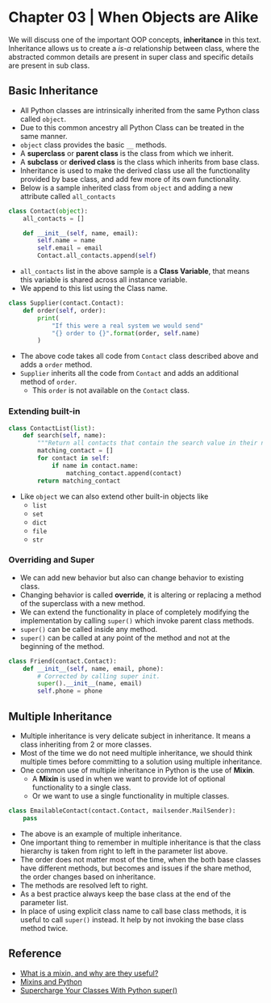 # Chapter 03 | When Objects are Alike #

We will discuss one of the important OOP concepts, **inheritance** in this text. Inheritance allows us to create a *is-a* relationship between class, where the abstracted common details are present in super class and specific details are present in sub class.

## Basic Inheritance ##

* All Python classes are intrinsically inherited from the same Python class called `object`.
* Due to this common ancestry all Python Class can be treated in the same manner.
* `object` class provides the basic `__` methods.
* A **superclass** or **parent class** is the class from which we inherit.
* A **subclass** or **derived class** is the class which inherits from base class.
* Inheritance is used to make the derived class use all the functionality provided by base class, and add few more of its own functionality.
* Below is a sample inherited class from `object` and adding a new attribute called `all_contacts`


```python
class Contact(object):
    all_contacts = []

    def __init__(self, name, email):
        self.name = name
        self.email = email
        Contact.all_contacts.append(self)
```

* `all_contacts` list in the above sample is a **Class Variable**, that means this variable is shared across all instance variable.
* We append to this list using the Class name.

```python
class Supplier(contact.Contact):
    def order(self, order):
        print(
            "If this were a real system we would send"
            "{} order to {}".format(order, self.name)
        )
```

* The above code takes all code from `Contact` class described above and adds a `order` method.
* `Supplier` inherits all the code from `Contact` and adds an additional method of `order`.
    - This `order` is not available on the `Contact` class.

### Extending built-in ###

```python
class ContactList(list):
    def search(self, name):
        """Return all contacts that contain the search value in their name"""
        matching_contact = []
        for contact in self:
            if name in contact.name:
                matching_contact.append(contact)
        return matching_contact
```

* Like `object` we can also extend other built-in objects like
    - `list`
    - `set`
    - `dict`
    - `file`
    - `str`


### Overriding and Super ###

* We can add new behavior but also can change behavior to existing class. 
* Changing behavior is called **override**, it is altering or replacing a method of the superclass with a new method.
* We can extend the functionality in place of completely modifying the implementation by calling `super()` which invoke parent class methods.
* `super()` can be called inside any method.
* `super()` can be called at any point of the method and not at the beginning of the method.

```python
class Friend(contact.Contact):
    def __init__(self, name, email, phone):
        # Corrected by calling super init.
        super().__init__(name, email)
        self.phone = phone
```
## Multiple Inheritance ##
* Multiple inheritance is very delicate subject in inheritance. It means a class inheriting from 2 or more classes.
* Most of the time we do not need multiple inheritance, we should think multiple times before committing to a solution using multiple inheritance.
* One common use of multiple inheritance in Python is the use of **Mixin**.
    - A **Mixin** is used in when we want to provide lot of optional functionality to a single class.
    - Or we want to use a single functionality in multiple classes.

```python
class EmailableContact(contact.Contact, mailsender.MailSender):
    pass
```

* The above is an example of multiple inheritance.
* One important thing to remember in multiple inheritance is that the class hierarchy is taken from right to left in the parameter list above.
* The order does not matter most of the time, when the both base classes have different methods, but becomes and issues if the share method, the order changes based on inheritance.
* The methods are resolved left to right.
* As a best practice always keep the base class at the end of the parameter list.
* In place of using explicit class name to call base class methods, it is useful to call `super()` instead. It help by not invoking the base class method twice.


## Reference ##
* [What is a mixin, and why are they useful?](https://stackoverflow.com/questions/533631/what-is-a-mixin-and-why-are-they-useful)
* [Mixins and Python](https://www.ianlewis.org/en/mixins-and-python)
* [Supercharge Your Classes With Python super()](https://realpython.com/python-super/)


